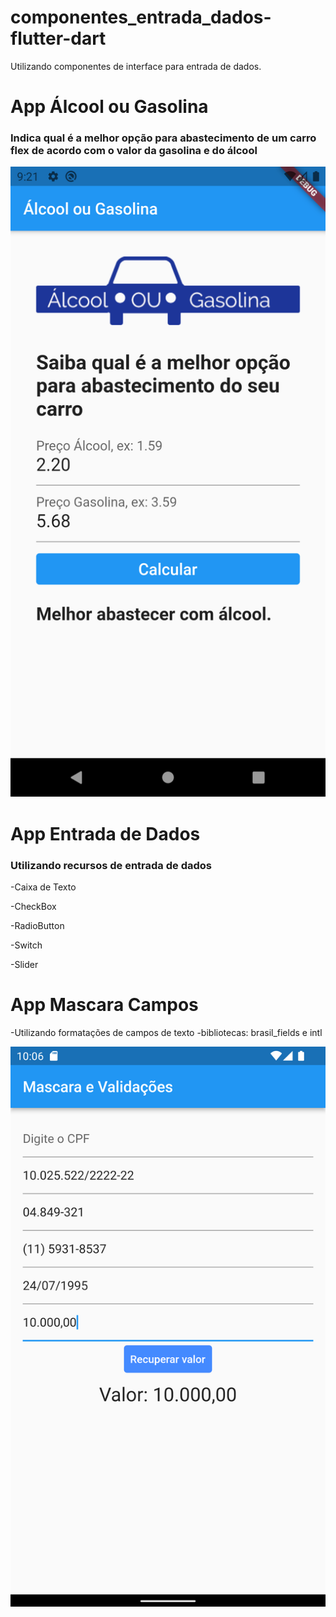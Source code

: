 # componentes_entrada_dados-flutter-dart

 Utilizando componentes de interface para entrada de dados.


# App Álcool ou Gasolina

### Indica qual é a melhor opção para abastecimento de um carro flex de acordo com o valor da gasolina e do álcool

![](https://github.com/davif10/componentes_entrada_dados-flutter-dart/blob/main/alcool%20ou%20gasolina.png)

# App Entrada de Dados

### Utilizando recursos de entrada de dados

-Caixa de Texto

-CheckBox

-RadioButton

-Switch

-Slider

# App Mascara Campos
-Utilizando formatações de campos de texto
-bibliotecas: brasil_fields e intl

![](https://github.com/davif10/componentes_entrada_dados-flutter-dart/blob/main/mascara.png)
